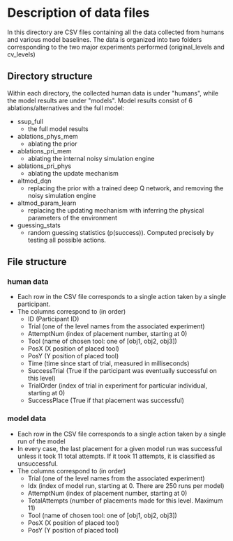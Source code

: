 # Description of data files

In this directory are CSV files containing all the data collected from humans and various model baselines. 
The data is organized into two folders corresponding to the two major experiments performed (original_levels and cv_levels)

## Directory structure

Within each directory, the collected human data is under "humans", while the model results are under "models".
Model results consist of 6 ablations/alternatives and the full model:

- ssup_full
  - the full model results
- ablations_phys_mem
  - ablating the prior
- ablations_pri_mem
  - ablating the internal noisy simulation engine
- ablations_pri_phys
  - ablating the update mechanism
- altmod_dqn
  - replacing the prior with a trained deep Q network, and removing the noisy simulation engine
- altmod_param_learn
  - replacing the updating mechanism with inferring the physical parameters of the environment
- guessing_stats
  - random guessing statistics (p(success)). Computed precisely by testing all possible actions.
  
## File structure

### human data
- Each row in the CSV file corresponds to a single action taken by a single participant. 
- The columns correspond to (in order)
  - ID (Participant ID)
  - Trial (one of the level names from the associated experiment)
  - AttemptNum (index of placement number, starting at 0)
  - Tool (name of chosen tool: one of [obj1, obj2, obj3])
  - PosX (X position of placed tool)
  - PosY (Y position of placed tool)
  - Time (time since start of trial, measured in milliseconds)
  - SuccessTrial (True if the participant was eventually successful on this level)
  - TrialOrder (index of trial in experiment for particular individual, starting at 0)
  - SuccessPlace (True if that placement was successful)
  
### model data
- Each row in the CSV file corresponds to a single action taken by a single run of the model
- In every case, the last placement for a given model run was successful unless it took 11 total attempts. If it took 11 attempts, it is classified as unsuccessful.
- The columns correspond to (in order)
  - Trial (one of the level names from the associated experiment)
  - Idx (index of model run, starting at 0. There are 250 runs per model)
  - AttemptNum (index of placement number, starting at 0)
  - TotalAttempts (number of placements made for this level. Maximum 11)
  - Tool (name of chosen tool: one of [obj1, obj2, obj3])
  - PosX (X position of placed tool)
  - PosY (Y position of placed tool)
